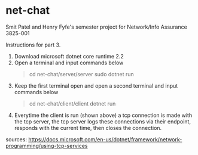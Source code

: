 # net-chat
Smit Patel and Henry Fyfe's semester project for Network/Info Assurance 3825-001

Instructions for part 3.
  1. Download microsoft dotnet core runtime 2.2
  2. Open a terminal and input commands below
      >cd net-chat/server/server
      >sudo dotnet run
  3. Keep the first terminal open and open a second terminal and input commands below
      >cd net-chat/client/client
      >dotnet run
  4. Everytime the client is run (shown above) a tcp connection is made with the tcp server,
     the tcp server logs these connections via their endpoint, responds with the current time,
     then closes the connection.

sources: 
https://docs.microsoft.com/en-us/dotnet/framework/network-programming/using-tcp-services
